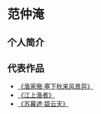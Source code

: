 # 范仲淹

## 个人简介

<profile-panel :info="info"></profile-panel>

## 代表作品

- [《渔家傲·塞下秋来风景异》](./yujiaao.md)
- [《江上渔者》](./jiangshengyuzhe.md)
- [《苏幕遮·碧云天》](./sumuzhe.md)

<script>
export default {
  data() {
      return {
          info: {
              url: 'fanzhongyan.jpg',
              label: '北宋名臣',
              des: '范仲淹（989年8月29日－1052年5月20日），字希文，汉族。苏州吴县人。北宋杰出的思想家、政治家、文学家。'
          }
      }
  }
}
</script>